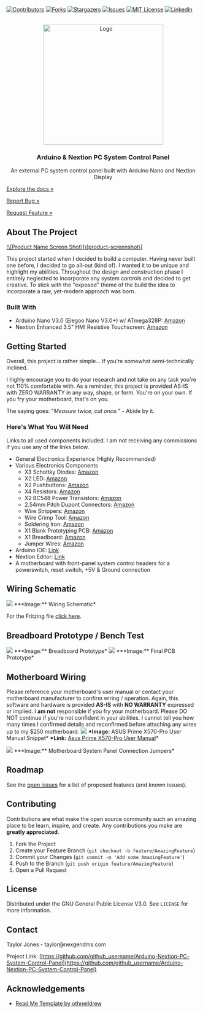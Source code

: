 [![Contributors](https://img.shields.io/github/contributors/github_username/repo.svg?style=for-the-badge)](https://github.com/t-jones14/Arduino-Nextion-PC-System-Control-Panel/graphs/contributors)
[![Forks](https://img.shields.io/github/forks/github_username/repo.svg?style=for-the-badge)](https://github.com/t-jones14/Arduino-Nextion-PC-System-Control-Panel/network/members)
[![Stargazers](https://img.shields.io/github/stars/github_username/repo.svg?style=for-the-badge)](https://github.com/t-jones14/Arduino-Nextion-PC-System-Control-Panel/stargazers)
[![Issues](https://img.shields.io/github/issues/github_username/repo.svg?style=for-the-badge)](https://github.com/t-jones14/Arduino-Nextion-PC-System-Control-Panel/issues)
[![MIT License](https://img.shields.io/github/license/github_username/repo.svg?style=for-the-badge)](https://github.com/t-jones14/Arduino-Nextion-PC-System-Control-Panel/blob/master/LICENSE.txt)
[![LinkedIn](https://img.shields.io/badge/-LinkedIn-black.svg?style=for-the-badge&logo=linkedin&colorB=555)](https://linkedin.com/in/github_username)

<p align="center">
<br>
<a href="https://github.com/t-jones14/Arduino-Nextion-PC-System-Control-Panel"><img src="/Source/Images/project-logo.png" alt="Logo" width="313"></a>

<h3 align="center">Arduino &amp; Nextion PC System Control Panel</h3>
<p align="center">
An external PC system control panel built with Arduino Nano and Nextion Display
<br>
    
<a href="https://t-jones14.github.io/Arduino-Nextion-PC-System-Control-Panel/">Explore the docs »</a>

<a href="https://github.com/t-jones14/Arduino-Nextion-PC-System-Control-Panel/issues">Report Bug »</a>

<a href="https://github.com/t-jones14/Arduino-Nextion-PC-System-Control-Panel/issues">Request Feature »</a>
</p>
</p>

## About The Project

[!\\\[Product Name Screen Shot\\\]\\\[product-screenshot\\\]](https://github.com/t-jones14/Arduino-Nextion-PC-System-Control-Panel/)

This project started when I decided to build a computer. Having never built one before, I decided to go all-out (kind of). I wanted it to be unique and highlight my abilities. Throughout the design and construction phase I entirely neglected to incorporate any system controls and decided to get creative. To stick with the "exposed" theme of the build the idea to incorporate a raw, yet-modern approach was born.

### Built With

- Arduino Nano V3.0 (Elegoo Nano V3.0+) w/ ATmega328P: <a href="https://www.amazon.com/gp/product/B07TTN2HMQ">Amazon</a>
- Nextion Enhanced 3.5" HMI Resistive Touchscreen: <a href="https://www.amazon.com/gp/product/B08535V3KW">Amazon</a>

## Getting Started

Overall, this project is rather simple... If you're somewhat semi-technically inclined.

I highly encourage you to do your research and not take on any task you're not 110% comfortable with. As a reminder, this project is provided AS-IS with ZERO WARRANTY in any way, shape, or form. You're on your own. If you fry your motherboard, that's on you.

The saying goes: "_Measure twice, cut once._" - Abide by it.

### Here's What You Will Need

Links to all used components included. I am not receiving any commissions if you use any of the links below.

- General Electronics Experience (Highly Recommended)
- Various Electronics Components
  - X3 Schottky Diodes: <a href="https://www.amazon.com/gp/product/B07YG8K1R9">Amazon</a>
  - X2 LED: <a href="https://www.amazon.com/gp/product/B01C19ENDM">Amazon</a>
  - X2 Pushbuttons: <a href="https://www.amazon.com/gp/product/B01CGMP9GY">Amazon</a>
  - X4 Resistors: <a href="https://www.amazon.com/gp/product/B07BKVNBH6">Amazon</a>
  - X2 BC548 Power Transistors: <a href="https://www.amazon.com/gp/product/B071P849QB">Amazon</a>
  - 2.54mm Pitch Dupont Connectors: <a href="https://www.amazon.com/gp/product/B07D91MQQ8">Amazon</a>
  - Wire Strippers: <a href="https://www.amazon.com/gp/product/B07GJFVXXD">Amazon</a>
  - Wire Crimp Tool: <a href="https://www.amazon.com/gp/product/B01CE4FAMW/">Amazon</a>
  - Soldering Iron: <a href="https://www.amazon.com/gp/product/B07SCPZJYS">Amazon</a>
  - X1 Blank Prototyping PCB: <a href="https://www.amazon.com/gp/product/B07ZYNWJ1S">Amazon</a>
  - X1 Breadboard: <a href="https://www.amazon.com/gp/product/B07DL13RZH">Amazon</a>
  - Jumper Wires: <a href="https://www.amazon.com/gp/product/B01EV70C78">Amazon</a>
- Arduino IDE: <a href="https://www.arduino.cc/en/software">Link</a>
- Nextion Editor: <a href="https://nextion.tech/nextion-editor/">Link</a>
- A motherboard with front-panel system control headers for a powerswitch, reset switch, +5V & Ground connection

## Wiring Schematic

<img src="/Source/Fritzing/Schematic.png">
***Image:** Wiring Schematic*

For the Fritzing file <a href="https://github.com/t-jones14/Arduino-Nextion-PC-System-Control-Panel/blob/main/Source/Fritzing/Schematic.fzz">click here</a>.

## Breadboard Prototype / Bench Test

<img src="/Source/Images/breadboard.jpg">
***Image:** Breadboard Prototype*

<img src="/Source/Fritzing/Schematic.png">
***Image:** Final PCB Prototype*

## Motherboard Wiring

Please reference your motherboard's user manual or contact your motherboard manufacturer to confirm wiring / operation. Again, this software and hardware is provided **AS-IS** with **NO WARRANTY** expressed or implied. I **am not** responsible if you fry your motherboard. Please DO NOT continue if you're not confident in your abilities. I cannot tell you how many times I confirmed details and reconfirmed before attaching any wires up to my $250 motherboard.
<img src="/Source/Fritzing/Schematic.png">
**\*Image:** ASUS Prime X570-Pro User Manual Snippet\*
**\*Link:** <a href="https://dlcdnets.asus.com/pub/ASUS/mb/SocketAM4/PRIME_X570-PRO/E17432_PRIME_X570-PRO_UM_v3_web.pdf">Asus Prime X570-Pro User Manual</a>\*

<img src="/Source/Fritzing/Schematic.png">
***Image:** Motherboard System Panel Connection Jumpers*

## Roadmap

See the [open issues](https://github.com/github_username/Arduino-Nextion-PC-System-Control-Panel/issues) for a list of proposed features (and known issues).

## Contributing

Contributions are what make the open source community such an amazing place to be learn, inspire, and create. Any contributions you make are **greatly appreciated**.

1. Fork the Project
2. Create your Feature Branch (`git checkout -b feature/AmazingFeature`)
3. Commit your Changes (`git commit -m 'Add some AmazingFeature'`)
4. Push to the Branch (`git push origin feature/AmazingFeature`)
5. Open a Pull Request

## License

Distributed under the GNU General Public License V3.0. See `LICENSE` for more information.

## Contact

Taylor Jones - taylor@nexgendms\.com

Project Link: [https://github.com/github_username/Arduino-Nextion-PC-System-Control-Panel](https://github.com/github_username/Arduino-Nextion-PC-System-Control-Panel)

## Acknowledgements

- [Read Me Template by othneildrew](https://github.com/othneildrew/Best-README-Template)
